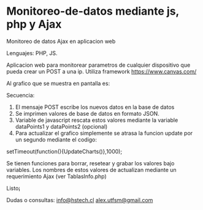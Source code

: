 # Monitoreo-de-datos mediante js, php y Ajax
 Monitoreo de datos Ajax en aplicacion web

Lenguajes: PHP, JS.

Aplicacion web para monitorear parametros de cualquier dispositivo que pueda crear un POST a una ip. 
Utiliza framework https://www.canvas.com/

Al grafico que se muestra en pantalla es:

Secuencia:

1) El mensaje POST escribe los nuevos datos en la base de datos
2) Se imprimen valores de base de datos en formato JSON.
3) Variable de javascript rescata estos valores mediante la variable dataPoints1 y dataPoints2 (opcional)
3) Para actualizar el grafico simplemente se atrasa la funcion update por un segundo mediante el codigo:

setTimeout(function(){UpdateCharts()},1000);

Se tienen funciones para borrar, resetear y grabar los valores bajo variables. Los nombres de estos valores de actualizan mediante un requerimiento Ajax (ver TablasInfo.php)

Listo¡


Dudas o consultas: 
info@hstech.cl
alex.utfsm@gmail.com
